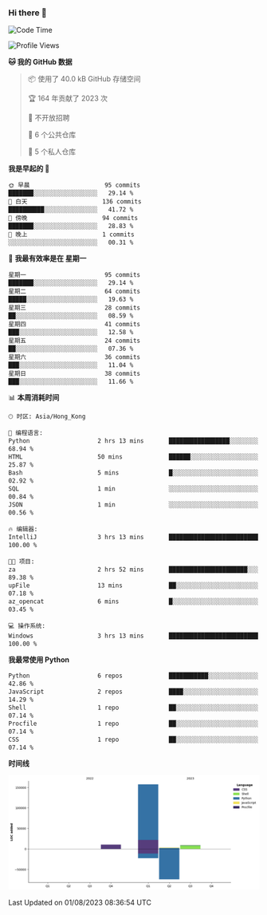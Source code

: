 ### Hi there 👋

<!--
**Mrzqd/Mrzqd** is a ✨ _special_ ✨ repository because its `README.md` (this file) appears on your GitHub profile.

Here are some ideas to get you started:

- 🔭 I’m currently working on ...
- 🌱 I’m currently learning ...
- 👯 I’m looking to collaborate on ...
- 🤔 I’m looking for help with ...
- 💬 Ask me about ...
- 📫 How to reach me: ...
- 😄 Pronouns: ...
- ⚡ Fun fact: ...
-->
<!--START_SECTION:waka-->
![Code Time](http://img.shields.io/badge/Code%20Time-118%20hrs%2014%20mins-blue)

![Profile Views](http://img.shields.io/badge/%E4%B8%AA%E4%BA%BA%E8%B5%84%E6%96%99%E8%A7%82%E7%9C%8B%E6%AC%A1%E6%95%B0-7-blue)

**🐱 我的 GitHub 数据** 

> 📦  使用了 40.0 kB GitHub 存储空间 
 > 
> 🏆 164 年贡献了 2023 次
 > 
> 🚫 不开放招聘
 > 
> 📜 6 个公共仓库 
 > 
> 🔑 5 个私人仓库 
 > 
**我是早起的 🐤** 

```text
🌞 早晨                     95 commits          ███████░░░░░░░░░░░░░░░░░░   29.14 % 
🌆 白天                     136 commits         ██████████░░░░░░░░░░░░░░░   41.72 % 
🌃 傍晚                     94 commits          ███████░░░░░░░░░░░░░░░░░░   28.83 % 
🌙 晚上                     1 commits           ░░░░░░░░░░░░░░░░░░░░░░░░░   00.31 % 
```
📅 **我最有效率是在 星期一** 

```text
星期一                      95 commits          ███████░░░░░░░░░░░░░░░░░░   29.14 % 
星期二                      64 commits          █████░░░░░░░░░░░░░░░░░░░░   19.63 % 
星期三                      28 commits          ██░░░░░░░░░░░░░░░░░░░░░░░   08.59 % 
星期四                      41 commits          ███░░░░░░░░░░░░░░░░░░░░░░   12.58 % 
星期五                      24 commits          ██░░░░░░░░░░░░░░░░░░░░░░░   07.36 % 
星期六                      36 commits          ███░░░░░░░░░░░░░░░░░░░░░░   11.04 % 
星期日                      38 commits          ███░░░░░░░░░░░░░░░░░░░░░░   11.66 % 
```


📊 **本周消耗时间** 

```text
🕑︎ 时区: Asia/Hong_Kong

💬 编程语言: 
Python                   2 hrs 13 mins       █████████████████░░░░░░░░   68.94 % 
HTML                     50 mins             ██████░░░░░░░░░░░░░░░░░░░   25.87 % 
Bash                     5 mins              █░░░░░░░░░░░░░░░░░░░░░░░░   02.92 % 
SQL                      1 min               ░░░░░░░░░░░░░░░░░░░░░░░░░   00.84 % 
JSON                     1 min               ░░░░░░░░░░░░░░░░░░░░░░░░░   00.56 % 

🔥 编辑器: 
IntelliJ                 3 hrs 13 mins       █████████████████████████   100.00 % 

🐱‍💻 项目: 
za                       2 hrs 52 mins       ██████████████████████░░░   89.38 % 
upFile                   13 mins             ██░░░░░░░░░░░░░░░░░░░░░░░   07.18 % 
az_opencat               6 mins              █░░░░░░░░░░░░░░░░░░░░░░░░   03.45 % 

💻 操作系统: 
Windows                  3 hrs 13 mins       █████████████████████████   100.00 % 
```

**我最常使用 Python** 

```text
Python                   6 repos             ███████████░░░░░░░░░░░░░░   42.86 % 
JavaScript               2 repos             ████░░░░░░░░░░░░░░░░░░░░░   14.29 % 
Shell                    1 repo              ██░░░░░░░░░░░░░░░░░░░░░░░   07.14 % 
Procfile                 1 repo              ██░░░░░░░░░░░░░░░░░░░░░░░   07.14 % 
CSS                      1 repo              ██░░░░░░░░░░░░░░░░░░░░░░░   07.14 % 
```



**时间线**

![Lines of Code chart](https://raw.githubusercontent.com/Mrzqd/Mrzqd/main/assets/bar_graph.png)


 Last Updated on 01/08/2023 08:36:54 UTC
<!--END_SECTION:waka-->
